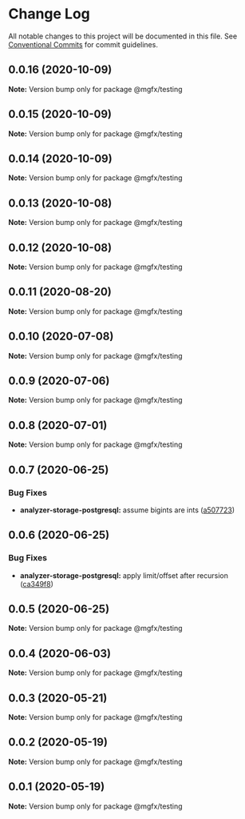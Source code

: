 # Change Log

All notable changes to this project will be documented in this file.
See [Conventional Commits](https://conventionalcommits.org) for commit guidelines.

## 0.0.16 (2020-10-09)

**Note:** Version bump only for package @mgfx/testing





## 0.0.15 (2020-10-09)

**Note:** Version bump only for package @mgfx/testing





## 0.0.14 (2020-10-09)

**Note:** Version bump only for package @mgfx/testing





## 0.0.13 (2020-10-08)

**Note:** Version bump only for package @mgfx/testing





## 0.0.12 (2020-10-08)

**Note:** Version bump only for package @mgfx/testing





## 0.0.11 (2020-08-20)

**Note:** Version bump only for package @mgfx/testing





## 0.0.10 (2020-07-08)

**Note:** Version bump only for package @mgfx/testing





## 0.0.9 (2020-07-06)

**Note:** Version bump only for package @mgfx/testing





## 0.0.8 (2020-07-01)

**Note:** Version bump only for package @mgfx/testing





## 0.0.7 (2020-06-25)


### Bug Fixes

* **analyzer-storage-postgresql:** assume bigints are ints ([a507723](https://github.com/ai-labs-team/mgFx/commit/a507723))





## 0.0.6 (2020-06-25)


### Bug Fixes

* **analyzer-storage-postgresql:** apply limit/offset after recursion ([ca349f8](https://github.com/ai-labs-team/mgFx/commit/ca349f8))





## 0.0.5 (2020-06-25)

**Note:** Version bump only for package @mgfx/testing





## 0.0.4 (2020-06-03)

**Note:** Version bump only for package @mgfx/testing





## 0.0.3 (2020-05-21)

**Note:** Version bump only for package @mgfx/testing





## 0.0.2 (2020-05-19)

**Note:** Version bump only for package @mgfx/testing





## 0.0.1 (2020-05-19)

**Note:** Version bump only for package @mgfx/testing
